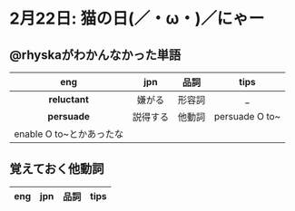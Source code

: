 # 2月22日: 猫の日(／・ω・)／にゃー
## @rhyskaがわかんなかった単語
|eng|jpn|品詞|tips|
|:---:|:---:|:---:|:---:|
|**reluctant**|嫌がる|形容詞|_|
|**persuade**|説得する|他動詞|persuade O to~|
|enable O to~とかあったな|
## 覚えておく他動詞
|eng|jpn|品詞|tips|
|:---:|:---:|:---:|:---:|

